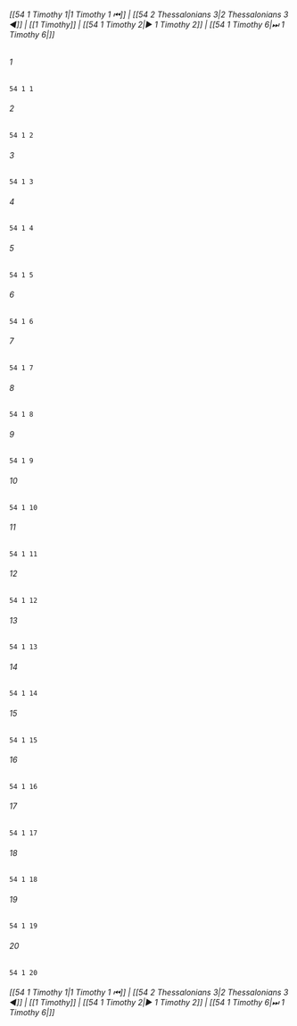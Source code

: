 
###### [[54 1 Timothy 1|1 Timothy 1 ⏮]] | [[54 2 Thessalonians 3|2 Thessalonians 3 ◀]] | [[1 Timothy]] | [[54 1 Timothy 2|▶ 1 Timothy 2]] | [[54 1 Timothy 6|⏭ 1 Timothy 6|]]

###### 1
``` verse
54 1 1 
```
###### 2
``` verse
54 1 2 
```
###### 3
``` verse
54 1 3 
```
###### 4
``` verse
54 1 4 
```
###### 5
``` verse
54 1 5 
```
###### 6
``` verse
54 1 6 
```
###### 7
``` verse
54 1 7 
```
###### 8
``` verse
54 1 8 
```
###### 9
``` verse
54 1 9 
```
###### 10
``` verse
54 1 10 
```
###### 11
``` verse
54 1 11 
```
###### 12
``` verse
54 1 12 
```
###### 13
``` verse
54 1 13 
```
###### 14
``` verse
54 1 14 
```
###### 15
``` verse
54 1 15 
```
###### 16
``` verse
54 1 16 
```
###### 17
``` verse
54 1 17 
```
###### 18
``` verse
54 1 18 
```
###### 19
``` verse
54 1 19 
```
###### 20
``` verse
54 1 20 
```

###### [[54 1 Timothy 1|1 Timothy 1 ⏮]] | [[54 2 Thessalonians 3|2 Thessalonians 3 ◀]] | [[1 Timothy]] | [[54 1 Timothy 2|▶ 1 Timothy 2]] | [[54 1 Timothy 6|⏭ 1 Timothy 6|]]

